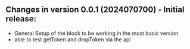 Changes in version 0.0.1 (2024070700) - Initial release:
--------------------------------------------------
- General Setup of the block to be working in the most basic version
- able to test getToken and dropToken via the api
